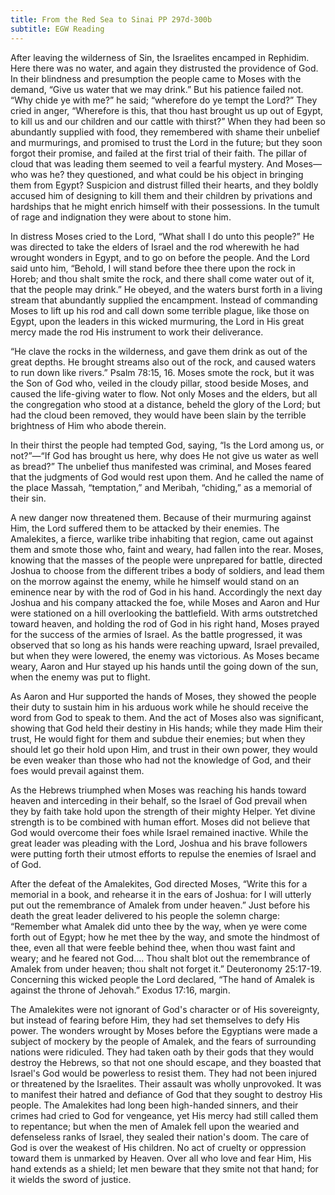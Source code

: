 ```yaml
---
title: From the Red Sea to Sinai PP 297d-300b
subtitle: EGW Reading
---
```


After leaving the wilderness of Sin, the Israelites encamped in Rephidim. Here there was no water, and again they distrusted the providence of God. In their blindness and presumption the people came to Moses with the demand, “Give us water that we may drink.” But his patience failed not. “Why chide ye with me?” he said; “wherefore do ye tempt the Lord?” They cried in anger, “Wherefore is this, that thou hast brought us up out of Egypt, to kill us and our children and our cattle with thirst?” When they had been so abundantly supplied with food, they remembered with shame their unbelief and murmurings, and promised to trust the Lord in the future; but they soon forgot their promise, and failed at the first trial of their faith. The pillar of cloud that was leading them seemed to veil a fearful mystery. And Moses—who was he? they questioned, and what could be his object in bringing them from Egypt? Suspicion and distrust filled their hearts, and they boldly accused him of designing to kill them and their children by privations and hardships that he might enrich himself with their possessions. In the tumult of rage and indignation they were about to stone him.

In distress Moses cried to the Lord, “What shall I do unto this people?” He was directed to take the elders of Israel and the rod wherewith he had wrought wonders in Egypt, and to go on before the people. And the Lord said unto him, “Behold, I will stand before thee there upon the rock in Horeb; and thou shalt smite the rock, and there shall come water out of it, that the people may drink.” He obeyed, and the waters burst forth in a living stream that abundantly supplied the encampment. Instead of commanding Moses to lift up his rod and call down some terrible plague, like those on Egypt, upon the leaders in this wicked murmuring, the Lord in His great mercy made the rod His instrument to work their deliverance.

“He clave the rocks in the wilderness, and gave them drink as out of the great depths. He brought streams also out of the rock, and caused waters to run down like rivers.” Psalm 78:15, 16. Moses smote the rock, but it was the Son of God who, veiled in the cloudy pillar, stood beside Moses, and caused the life-giving water to flow. Not only Moses and the elders, but all the congregation who stood at a distance, beheld the glory of the Lord; but had the cloud been removed, they would have been slain by the terrible brightness of Him who abode therein.

In their thirst the people had tempted God, saying, “Is the Lord among us, or not?”—“If God has brought us here, why does He not give us water as well as bread?” The unbelief thus manifested was criminal, and Moses feared that the judgments of God would rest upon them. And he called the name of the place Massah, “temptation,” and Meribah, “chiding,” as a memorial of their sin.

A new danger now threatened them. Because of their murmuring against Him, the Lord suffered them to be attacked by their enemies. The Amalekites, a fierce, warlike tribe inhabiting that region, came out against them and smote those who, faint and weary, had fallen into the rear. Moses, knowing that the masses of the people were unprepared for battle, directed Joshua to choose from the different tribes a body of soldiers, and lead them on the morrow against the enemy, while he himself would stand on an eminence near by with the rod of God in his hand. Accordingly the next day Joshua and his company attacked the foe, while Moses and Aaron and Hur were stationed on a hill overlooking the battlefield. With arms outstretched toward heaven, and holding the rod of God in his right hand, Moses prayed for the success of the armies of Israel. As the battle progressed, it was observed that so long as his hands were reaching upward, Israel prevailed, but when they were lowered, the enemy was victorious. As Moses became weary, Aaron and Hur stayed up his hands until the going down of the sun, when the enemy was put to flight.

As Aaron and Hur supported the hands of Moses, they showed the people their duty to sustain him in his arduous work while he should receive the word from God to speak to them. And the act of Moses also was significant, showing that God held their destiny in His hands; while they made Him their trust, He would fight for them and subdue their enemies; but when they should let go their hold upon Him, and trust in their own power, they would be even weaker than those who had not the knowledge of God, and their foes would prevail against them.

As the Hebrews triumphed when Moses was reaching his hands toward heaven and interceding in their behalf, so the Israel of God prevail when they by faith take hold upon the strength of their mighty Helper. Yet divine strength is to be combined with human effort. Moses did not believe that God would overcome their foes while Israel remained inactive. While the great leader was pleading with the Lord, Joshua and his brave followers were putting forth their utmost efforts to repulse the enemies of Israel and of God.

After the defeat of the Amalekites, God directed Moses, “Write this for a memorial in a book, and rehearse it in the ears of Joshua: for I will utterly put out the remembrance of Amalek from under heaven.” Just before his death the great leader delivered to his people the solemn charge: “Remember what Amalek did unto thee by the way, when ye were come forth out of Egypt; how he met thee by the way, and smote the hindmost of thee, even all that were feeble behind thee, when thou wast faint and weary; and he feared not God.... Thou shalt blot out the remembrance of Amalek from under heaven; thou shalt not forget it.” Deuteronomy 25:17-19. Concerning this wicked people the Lord declared, “The hand of Amalek is against the throne of Jehovah.” Exodus 17:16, margin.

The Amalekites were not ignorant of God's character or of His sovereignty, but instead of fearing before Him, they had set themselves to defy His power. The wonders wrought by Moses before the Egyptians were made a subject of mockery by the people of Amalek, and the fears of surrounding nations were ridiculed. They had taken oath by their gods that they would destroy the Hebrews, so that not one should escape, and they boasted that Israel's God would be powerless to resist them. They had not been injured or threatened by the Israelites. Their assault was wholly unprovoked. It was to manifest their hatred and defiance of God that they sought to destroy His people. The Amalekites had long been high-handed sinners, and their crimes had cried to God for vengeance, yet His mercy had still called them to repentance; but when the men of Amalek fell upon the wearied and defenseless ranks of Israel, they sealed their nation's doom. The care of God is over the weakest of His children. No act of cruelty or oppression toward them is unmarked by Heaven. Over all who love and fear Him, His hand extends as a shield; let men beware that they smite not that hand; for it wields the sword of justice.